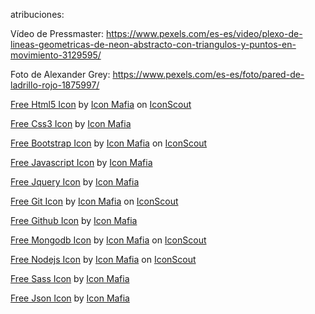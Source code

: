 atribuciones:

Vídeo de Pressmaster: https://www.pexels.com/es-es/video/plexo-de-lineas-geometricas-de-neon-abstracto-con-triangulos-y-puntos-en-movimiento-3129595/

Foto de Alexander Grey: https://www.pexels.com/es-es/foto/pared-de-ladrillo-rojo-1875997/

<a href="https://iconscout.com/icons/html5" target="_blank">Free Html5 Icon</a> by <a href="https://iconscout.com/contributors/icon-mafia">Icon Mafia</a> on <a href="https://iconscout.com">IconScout</a>

<a href="https://iconscout.com/icons/css3" target="_blank">Free Css3 Icon</a> by <a href="https://iconscout.com/contributors/icon-mafia" target="_blank">Icon Mafia</a>

<a href="https://iconscout.com/icons/bootstrap" target="_blank">Free Bootstrap Icon</a> by <a href="https://iconscout.com/contributors/icon-mafia">Icon Mafia</a> on <a href="https://iconscout.com">IconScout</a>

<a href="https://iconscout.com/icons/javascript" target="_blank">Free Javascript Icon</a> by <a href="https://iconscout.com/contributors/icon-mafia" target="_blank">Icon Mafia</a>

<a href="https://iconscout.com/icons/jquery" target="_blank">Free Jquery Icon</a> by <a href="https://iconscout.com/contributors/icon-mafia" target="_blank">Icon Mafia</a>

<a href="https://iconscout.com/icons/git" target="_blank">Free Git Icon</a> by <a href="https://iconscout.com/contributors/icon-mafia">Icon Mafia</a> on <a href="https://iconscout.com">IconScout</a>

<a href="https://iconscout.com/icons/github" target="_blank">Free Github Icon</a> by <a href="https://iconscout.com/contributors/icon-mafia" target="_blank">Icon Mafia</a>

<a href="https://iconscout.com/icons/mongodb" target="_blank">Free Mongodb Icon</a> by <a href="https://iconscout.com/contributors/icon-mafia">Icon Mafia</a> on <a href="https://iconscout.com">IconScout</a>

<a href="https://iconscout.com/icons/nodejs" target="_blank">Free Nodejs Icon</a> by <a href="https://iconscout.com/contributors/icon-mafia">Icon Mafia</a> on <a href="https://iconscout.com">IconScout</a>

<a href="https://iconscout.com/icons/sass" target="_blank">Free Sass Icon</a> by <a href="https://iconscout.com/contributors/icon-mafia" target="_blank">Icon Mafia</a>

<a href="https://iconscout.com/icons/json" target="_blank">Free Json Icon</a> by <a href="https://iconscout.com/contributors/icon-mafia" target="_blank">Icon Mafia</a>
